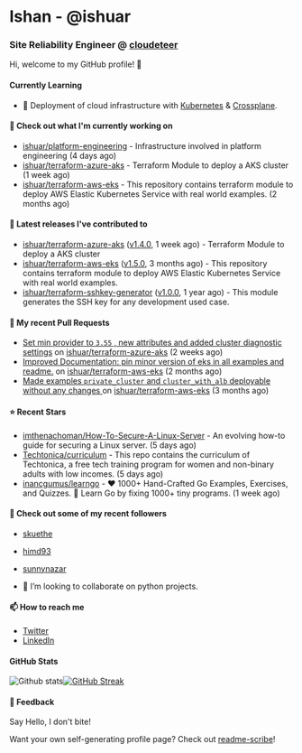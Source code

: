 # Ishan - @ishuar
### Site Reliability Engineer @ [cloudeteer](https://cloudeteer.de/)

Hi, welcome to my GitHub profile! 👋

#### Currently Learning
- 🌱 Deployment of cloud infrastructure with [Kubernetes](https://kubernetes.io/docs/concepts/overview/) & [Crossplane](https://www.crossplane.io/).

#### 👷 Check out what I'm currently working on

- [ishuar/platform-engineering](https://github.com/ishuar/platform-engineering) - Infrastructure involved in platform engineering (4 days ago)
- [ishuar/terraform-azure-aks](https://github.com/ishuar/terraform-azure-aks) - Terraform Module to deploy a AKS cluster (1 week ago)
- [ishuar/terraform-aws-eks](https://github.com/ishuar/terraform-aws-eks) - This repository contains terraform module to deploy AWS Elastic Kubernetes Service with real world examples. (2 months ago)

#### 🔭 Latest releases I've contributed to

- [ishuar/terraform-azure-aks](https://github.com/ishuar/terraform-azure-aks) ([v1.4.0](https://github.com/ishuar/terraform-azure-aks/releases/tag/v1.4.0), 1 week ago) - Terraform Module to deploy a AKS cluster
- [ishuar/terraform-aws-eks](https://github.com/ishuar/terraform-aws-eks) ([v1.5.0](https://github.com/ishuar/terraform-aws-eks/releases/tag/v1.5.0), 3 months ago) - This repository contains terraform module to deploy AWS Elastic Kubernetes Service with real world examples.
- [ishuar/terraform-sshkey-generator](https://github.com/ishuar/terraform-sshkey-generator) ([v1.0.0](https://github.com/ishuar/terraform-sshkey-generator/releases/tag/v1.0.0), 1 year ago) - This module generates the SSH key for any development used case. 

#### 🔨 My recent Pull Requests

- [Set min provider to `3.55` , new attributes and added cluster diagnostic settings](https://github.com/ishuar/terraform-azure-aks/pull/6) on [ishuar/terraform-azure-aks](https://github.com/ishuar/terraform-azure-aks) (2 weeks ago)
- [Improved Documentation: pin minor version of eks in all examples and readme.](https://github.com/ishuar/terraform-aws-eks/pull/37) on [ishuar/terraform-aws-eks](https://github.com/ishuar/terraform-aws-eks) (2 months ago)
- [Made examples `private_cluster` and `cluster_with_alb` deployable without any changes ](https://github.com/ishuar/terraform-aws-eks/pull/35) on [ishuar/terraform-aws-eks](https://github.com/ishuar/terraform-aws-eks) (3 months ago)

#### ⭐ Recent Stars

- [imthenachoman/How-To-Secure-A-Linux-Server](https://github.com/imthenachoman/How-To-Secure-A-Linux-Server) - An evolving how-to guide for securing a Linux server. (5 days ago)
- [Techtonica/curriculum](https://github.com/Techtonica/curriculum) - This repo contains the curriculum of Techtonica, a free tech training program for women and non-binary adults with low incomes. (5 days ago)
- [inancgumus/learngo](https://github.com/inancgumus/learngo) - ❤️ 1000&#43; Hand-Crafted Go Examples, Exercises, and Quizzes. 🚀 Learn Go by fixing 1000&#43; tiny programs. (1 week ago)

#### 👯 Check out some of my recent followers

- [skuethe](https://github.com/skuethe)
- [himd93](https://github.com/himd93)
- [sunnynazar](https://github.com/sunnynazar)

- 👯 I’m looking to collaborate on python projects.

#### 📫 How to reach me
- [Twitter](https://twitter.com/ishuar_)
- [LinkedIn](https://www.linkedin.com/in/ishuar/)

#### GitHub Stats

![Github stats](https://github-readme-stats.vercel.app/api?username=ishuar&show_icons=true&count_private=true&theme=radical)[![GitHub Streak](https://streak-stats.demolab.com?user=ishuar&theme=radical&hide_border=true)](https://git.io/streak-stats)

#### 💬 Feedback

Say Hello, I don't bite!


Want your own self-generating profile page? Check out [readme-scribe](https://github.com/muesli/readme-scribe)!